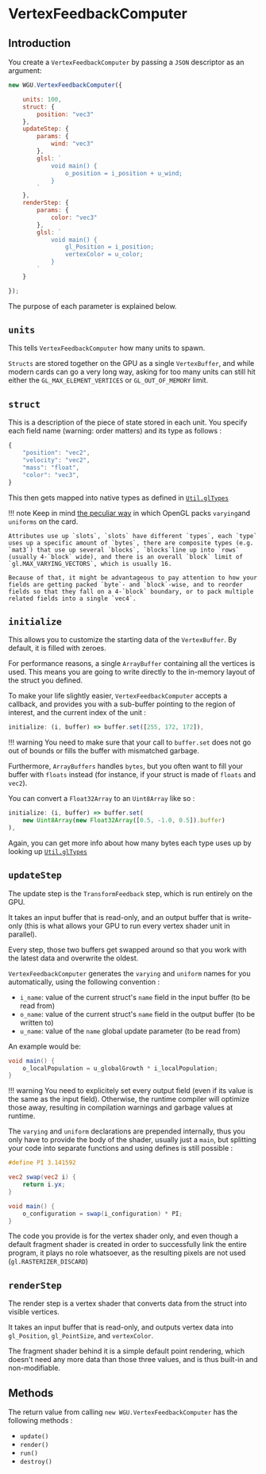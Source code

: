 # VertexFeedbackComputer

## Introduction

You create a `VertexFeedbackComputer` by passing a `JSON` descriptor as an argument:
```javascript
new WGU.VertexFeedbackComputer({

	units: 100,
	struct: {
		position: "vec3"
	},
	updateStep: {
		params: {
			wind: "vec3"
		},
		glsl: `
			void main() {
				o_position = i_position + u_wind;
			}
		`
	},
	renderStep: {
		params: {
			color: "vec3"
		},
		glsl: `
			void main() {
				gl_Position = i_position;
				vertexColor = u_color;
			}
		`
	}

});
```

The purpose of each parameter is explained below.

## `units`

This tells `VertexFeedbackComputer` how many units to spawn.

`Structs` are stored together on the GPU as a single `VertexBuffer`, and while modern cards can go a very long way, asking for too many units can still hit either the `GL_MAX_ELEMENT_VERTICES` or `GL_OUT_OF_MEMORY` limit.

## `struct`

This is a description of the piece of state stored in each unit. You specify each field name (warning: order matters) and its type as follows :

```javascript
{
	"position": "vec2",
	"velocity": "vec2",
	"mass": "float",
	"color": "vec3",
}
```

This then gets mapped into native types as defined in [`Util.glTypes`](Util#glTypes)

!!! note
	Keep in mind [the peculiar way](https://www.khronos.org/opengl/wiki/Interface_Block_(GLSL)#Buffer_backed) in which OpenGL packs `varying`and `uniforms` on the card.

	Attributes use up `slots`, `slots` have different `types`, each `type` uses up a specific amount of `bytes`, there are composite types (e.g. `mat3`) that use up several `blocks`, `blocks`line up into `rows` (usually 4-`block` wide), and there is an overall `block` limit of `gl.MAX_VARYING_VECTORS`, which is usually 16.

	Because of that, it might be advantageous to pay attention to how your fields are getting packed `byte`- and `block`-wise, and to reorder fields so that they fall on a 4-`block` boundary, or to pack multiple related fields into a single `vec4`.

## `initialize`

This allows you to customize the starting data of the `VertexBuffer`. By default, it is filled with zeroes.

For performance reasons, a single `ArrayBuffer` containing all the vertices is used. This means you are going to write directly to the in-memory layout of the struct you defined.

To make your life slightly easier, `VertexFeedbackComputer` accepts a callback, and provides you with a sub-buffer pointing to the region of interest, and the current index of the unit :

```javascript
initialize: (i, buffer) => buffer.set([255, 172, 172]),
```

!!! warning
	You need to make sure that your call to `buffer.set` does not go out of bounds or fills the buffer with mismatched garbage.

Furthermore, `ArrayBuffers` handles `bytes`, but you often want to fill your buffer with `floats` instead (for instance, if your struct is made of `floats` and `vec2`).

You can convert a `Float32Array` to an `Uint8Array` like so :

```javascript
initialize: (i, buffer) => buffer.set(
	new Uint8Array(new Float32Array([0.5, -1.0, 0.5]).buffer)
),
```

Again, you can get more info about how many bytes each type uses up by looking up [`Util.glTypes`](Util#glTypes)

## `updateStep`

The update step is the `TransformFeedback` step, which is run entirely on the GPU.

It takes an input buffer that is read-only, and an output buffer that is write-only (this is what allows your GPU to run every vertex shader unit in parallel).

Every step, those two buffers get swapped around so that you work with the latest data and overwrite the oldest.

`VertexFeedbackComputer` generates the `varying` and `uniform` names for you automatically, using the following convention :

* `i_name`: value of the current struct's `name` field in the input buffer (to be read from)
* `o_name`: value of the current struct's `name` field in the output buffer (to be written to)
* `u_name`: value of the `name` global update parameter (to be read from)

An example would be:
```glsl
void main() {
	o_localPopulation = u_globalGrowth * i_localPopulation;
}
```

!!! warning
	You need to explicitely set every output field (even if its value is the same as the input field). Otherwise, the runtime compiler will optimize those away, resulting in compilation warnings and garbage values at runtime.

The `varying` and `uniform` declarations are prepended internally, thus you only have to provide the body of the shader, usually just a `main`, but splitting your code into separate functions and using defines is still possible :

```glsl
#define PI 3.141592

vec2 swap(vec2 i) {
	return i.yx;
}

void main() {
	o_configuration = swap(i_configuration) * PI;
}
```

The code you provide is for the vertex shader only, and even though a default fragment shader is created in order to successfully link the entire program, it plays no role whatsoever, as the resulting pixels are not used (`gl.RASTERIZER_DISCARD`)

## `renderStep`

The render step is a vertex shader that converts data from the struct into visible vertices.

It takes an input buffer that is read-only, and outputs vertex data into `gl_Position`, `gl_PointSize`, and `vertexColor`.

The fragment shader behind it is a simple default point rendering, which doesn't need any more data than those three values, and is thus built-in and non-modifiable.

## Methods

The return value from calling `new WGU.VertexFeedbackComputer` has the following methods :

- `update()`
- `render()`
- `run()`
- `destroy()`